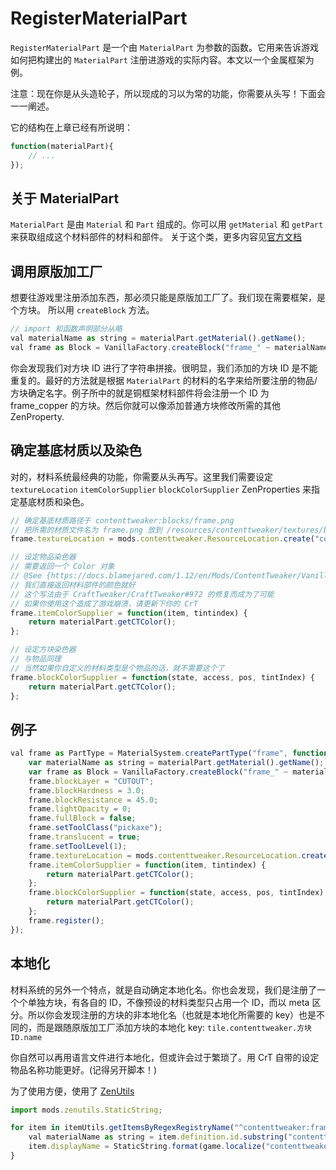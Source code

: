 # RegisterMaterialPart

`RegisterMaterialPart` 是一个由 `MaterialPart` 为参数的函数。它用来告诉游戏如何把构建出的 `MaterialPart` 注册进游戏的实际内容。本文以一个金属框架为例。

注意：现在你是从头造轮子，所以现成的习以为常的功能，你需要从头写！下面会一一阐述。

它的结构在上章已经有所说明：

```javascript
function(materialPart){
    // ...
});
```

## 关于 MaterialPart

`MaterialPart` 是由 `Material` 和 `Part` 组成的。你可以用 `getMaterial` 和 `getPart` 来获取组成这个材料部件的材料和部件。
关于这个类，更多内容见[官方文档](https://docs.blamejared.com/1.12/en/Mods/ContentTweaker/Materials/Materials/MaterialPart/)

## 调用原版加工厂

想要往游戏里注册添加东西，那必须只能是原版加工厂了。我们现在需要框架，是个方块。 所以用 `createBlock` 方法。

```javascript
// import 和函数声明部分从略
val materialName as string = materialPart.getMaterial().getName();
val frame as Block = VanillaFactory.createBlock("frame_" ~ materialName.toLowerCase(), <blockmaterial:iron>)
```

你会发现我们对方块 ID 进行了字符串拼接。很明显，我们添加的方块 ID 是不能重复的。最好的方法就是根据 `MaterialPart` 的材料的名字来给所要注册的物品/方块确定名字。例子所中的就是铜框架材料部件将会注册一个 ID 为 frame_copper 的方块。然后你就可以像添加普通方块修改所需的其他 ZenProperty.

## 确定基底材质以及染色

对的，材料系统最经典的功能，你需要从头再写。这里我们需要设定 `textureLocation` `itemColorSupplier` `blockColorSupplier` ZenProperties 来指定基底材质和染色。

```javascript
// 确定基底材质路径于 contenttweaker:blocks/frame.png
// 把所需的材质文件名为 frame.png 放到 /resources/contenttweaker/textures/blocks 中
frame.textureLocation = mods.contenttweaker.ResourceLocation.create("contenttweaker:blocks/frame");

// 设定物品染色器
// 需要返回一个 Color 对象
// @See {https://docs.blamejared.com/1.12/en/Mods/ContentTweaker/Vanilla/Types/Color/Color/}
// 我们直接返回材料部件的颜色就好
// 这个写法由于 CraftTweaker/CraftTweaker#972 的修复而成为了可能
// 如果你使用这个造成了游戏崩溃，请更新下你的 CrT
frame.itemColorSupplier = function(item, tintindex) {
    return materialPart.getCTColor();
};

// 设定方块染色器
// 与物品同理
// 当然如果你自定义的材料类型是个物品的话，就不需要这个了
frame.blockColorSupplier = function(state, access, pos, tintIndex) {
    return materialPart.getCTColor();
};
```

## 例子

```javascript
val frame as PartType = MaterialSystem.createPartType("frame", function(materialPart){
    var materialName as string = materialPart.getMaterial().getName();
    var frame as Block = VanillaFactory.createBlock("frame_" ~ materialName.toLowerCase(), <blockmaterial:iron>);
    frame.blockLayer = "CUTOUT";
    frame.blockHardness = 3.0;
    frame.blockResistance = 45.0;
    frame.lightOpacity = 0;
    frame.fullBlock = false;
    frame.setToolClass("pickaxe");
    frame.translucent = true;
    frame.setToolLevel(1);
    frame.textureLocation = mods.contenttweaker.ResourceLocation.create("contenttweaker:blocks/frame");
    frame.itemColorSupplier = function(item, tintindex) {
        return materialPart.getCTColor();
    };
    frame.blockColorSupplier = function(state, access, pos, tintIndex) {
        return materialPart.getCTColor();
    };
    frame.register();
});
```

## 本地化

材料系统的另外一个特点，就是自动确定本地化名。你也会发现，我们是注册了一个个单独方块，有各自的 ID，不像预设的材料类型只占用一个 ID，而以 meta 区分。所以你会发现注册的方块的非本地化名（也就是本地化所需要的 key）也是不同的，而是跟随原版加工厂添加方块的本地化 key: `tile.contenttweaker.方块ID.name`

你自然可以再用语言文件进行本地化，但或许会过于繁琐了。用 CrT 自带的设定物品名称功能更好。(记得另开脚本！)

为了使用方便，使用了 [ZenUtils](https://www.curseforge.com/minecraft/mc-mods/zenutil)

```javascript
import mods.zenutils.StaticString;

for item in itemUtils.getItemsByRegexRegistryName("^contenttweaker:frame_.*") {
    val materialName as string = item.definition.id.substring("contenttweaker:frame_".length);
    item.displayName = StaticString.format(game.localize("contenttweaker.part.frame"), [game.localize("base.material." ~ materialName)]);
}
```
